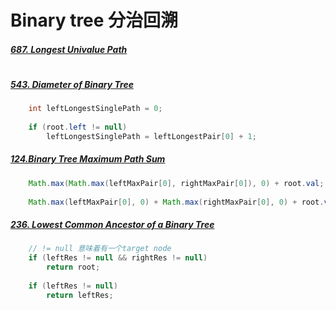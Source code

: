 # Binary tree 分治回溯

##### [687. Longest Univalue Path](https://leetcode.com/problems/longest-univalue-path/)
#  
##### [543. Diameter of Binary Tree](https://leetcode.com/submissions/detail/383417408/)
```java
    int leftLongestSinglePath = 0;
    
    if (root.left != null)
        leftLongestSinglePath = leftLongestPair[0] + 1;
```

##### [124.Binary Tree Maximum Path Sum](https://leetcode.com/submissions/detail/383424572/)
```java
    Math.max(Math.max(leftMaxPair[0], rightMaxPair[0]), 0) + root.val;
    
    Math.max(leftMaxPair[0], 0) + Math.max(rightMaxPair[0], 0) + root.val
```

##### [236. Lowest Common Ancestor of a Binary Tree](https://leetcode.com/submissions/detail/383535536/)
```java
    // != null 意味着有一个target node
    if (leftRes != null && rightRes != null)
        return root;
    
    if (leftRes != null)
        return leftRes;
```
